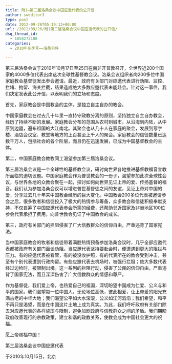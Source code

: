 ```yaml
---
title: 附1–第三届洛桑会议中国应邀代表的公开信
author: sweditor3
type: post
date: 2012-09-26T05:19:13+00:00
url: /2012/09/26/附1第三届洛桑会议中国应邀代表的公开信/
dsq_thread_id:
  - 1858272108
categories:
  - 2010年冬季号——洛桑事件

---
```

第三届洛桑会议于2010年10月17日至25日在南非开普敦召开，全世界近200个国家的4000多位代表出席这次全球性基督教会议。洛桑会议组织者向200多位中国家庭教会基督徒发出参会邀请。最近，政府有关部门对应邀代表进行劝阻、监控、拦堵、拘留、海关拦截，结果造成绝大多数应邀代表未能赴会。针对这一事件，我们决定发表此公开信，以表明我们的立场和态度。

首先，家庭教会是中国教会的主体，是独立自主自办的教会。
  
中国家庭教会在过去几十年里一直持守政教分离的原则，坚持独立自主自办教会，经历了持续不断的发展。家庭教会分布的范围从农村到城市，从沿海到内陆，从中原到边疆，遍布祖国的大江南北。其聚会也从几十人在家庭的聚会，发展到写字楼、酒店会议室、教堂等地方的上百甚至上千人的聚会。家庭教会的信徒数量已达数千万人，包括社会的各个阶层，而且仍在迅速发展，已成为中国基督教会的主体。

第二，中国家庭教会教牧同工渴望参加第三届洛桑会议。
  
第三届洛桑会议是一个全球性的基督教会议，研讨向世界各地推进基督教福音宣教所面临的迫切议题。中国家庭教会作为普世教会的一份子，渴望参加此次全球性会议，与世界各地的众教会聚在一起，探讨如何向世界见证上帝的爱、传扬基督的福音。我们认为参加洛桑会议可以增进普世基督徒之间的友谊，见证上帝对中国的爱，分享过去几十年来中国教会经历的巨大变化。中国教会200多位代表被邀请参会之后，很多牧者和信徒投入了极大的热情参与筹备，众多教会和信徒积极奉献支持，不仅自筹了中国应邀代表参会所需的经费，还帮助邻近国家及非洲地区100位参会代表承担了费用，向普世教会见证了中国教会的成长。

第三，政府有关部门的拦阻侵害了广大信教群众的信仰自由，严重违背了国家宪法。
  
当中国家庭教会的牧者和信徒带着满腔热情预备参加洛桑会议时，几乎全部应邀代表都被政府有关部门面谈劝阻。当应邀代表坚持要赴会时，便遭遇到更大的阻拦与压力。有的应邀代表被看管，有的被没收护照，有的代表所在的教会受到冲击，甚至有个别代表遭到行政拘留。有些应邀代表去机场时，被强行拦阻；绝大多数代表经过边检时，被限制出境。这一系列的拦阻行动，侵害了公民的信仰自由，严重违背了国家宪法，而且深深伤害了广大信教群众的情感和尊严。

作为基督徒，我们爱上帝，也热爱自己的祖国，深切盼望中国成为仁爱、公义与和平的国家。我们渴望每一位中国人，无论地位高低，彼此相爱，让上帝爱的阳光充满古老的中华大地；我们渴望公平如大水滚滚，公义如江河滔滔；我们希望，和平不再只是渴望，而是在中国这片土地上成为真实。为此，我们呼吁政府有关部门除去对应邀代表的各样施压与限制，避免加剧政府与信教群众之间的矛盾。我们期盼政府改善现行的宗教政策，建立和谐的政教关系，使教会成为中国社会更大的祝福。

愿上帝赐福中国！

第三届洛桑会议中国应邀代表
  
于2010年10月15日，北京